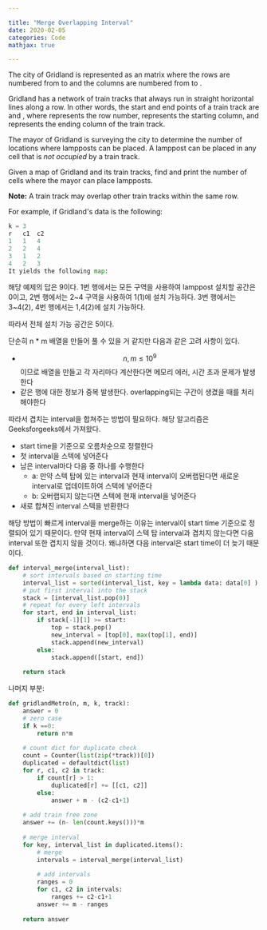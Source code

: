 ```yaml
---

title: "Merge Overlapping Interval"
date: 2020-02-05
categories: Code
mathjax: true

---
```


The city of Gridland is represented as an matrix where the rows are numbered from to and the columns are numbered from to .

Gridland has a network of train tracks that always run in straight horizontal lines along a row. In other words, the start and end points of a train track are and , where represents the row number, represents the starting column, and represents the ending column of the train track.

The mayor of Gridland is surveying the city to determine the number of locations where lampposts can be placed. A lamppost can be placed in any cell that is *not occupied* by a train track.

Given a map of Gridland and its train tracks, find and print the number of cells where the mayor can place lampposts.

**Note:** A train track may overlap other train tracks within the same row.

For example, if Gridland's data is the following:

```python
k = 3
r	c1	c2
1	1	4
2	2	4
3	1	2
4	2	3	
It yields the following map:
```



해당 예제의 답은 9이다. 1번 행에서는 모든 구역을 사용하여 lamppost 설치할 공간은 0이고, 2번 행에서는 2~4 구역을 사용하여 1(1)에 설치 가능하다. 3번 행에서는 3~4(2), 4번 행에서는 1,4(2)에 설치 가능하다.

따라서 전체 설치 가능 공간은 5이다.



단순히 n * m 배열을 만들어 풀 수 있을 거 같지만 다음과 같은 고려 사항이 있다.

- $$n, m \leq 10^9 $$ 이므로 배열을 만들고 각 자리마다 계산한다면 메모리 에러, 시간 초과 문제가 발생한다
- 같은 행에 대한 정보가 중복 발생한다. overlapping되는 구간이 생겼을 때를 처리해야한다



따라서 겹치는 interval을 합쳐주는 방법이 필요하다. 해당 알고리즘은 Geeksforgeeks에서 가져왔다.

- start time을 기준으로 오름차순으로 정렬한다
- 첫 interval을 스텍에 넣어준다
- 남은 interval마다 다음 중 하나를 수행한다
  - a: 만약 스텍 탑에 있는 interval과 현재 interval이 오버랩된다면 새로운 interval로 업데이트하여 스텍에 넣어준다
  - b: 오버랩되지 않는다면 스텍에 현재 interval을 넣어준다
- 새로 합쳐진 interval 스텍을 반환한다



해당 방법이 빠르게 interval을 merge하는 이유는 interval이 start time 기준으로 정렬되어 있기 때문이다. 만약 현재 interval이 스텍 탑 interval과 겹치지 않는다면 다음 interval 또한 겹치지 않을 것이다. 왜냐하면 다음 interval은 start time이 더 늦기 때문이다.

```python
def interval_merge(interval_list):
    # sort intervals based on starting time
    interval_list = sorted(interval_list, key = lambda data: data[0] )
    # put first interval into the stack
    stack = [interval_list.pop(0)]
    # repeat for every left intervals
    for start, end in interval_list:
        if stack[-1][1] >= start:
            top = stack.pop()
            new_interval = [top[0], max(top[1], end)]
            stack.append(new_interval)
        else:
            stack.append([start, end])
    
    return stack
```



나머지 부분:

```python
def gridlandMetro(n, m, k, track):
    answer = 0
    # zero case
    if k ==0:
    	return n*m
    
    # count dict for duplicate check
    count = Counter(list(zip(*track))[0])
    duplicated = defaultdict(list)
    for r, c1, c2 in track:
        if count[r] > 1:
            duplicated[r] += [[c1, c2]]
        else:
            answer + m - (c2-c1+1)
            
    # add train free zone
    answer += (n- len(count.keys()))*m
    
    # merge interval
    for key, interval_list in duplicated.items():
        # merge
        intervals = interval_merge(interval_list)
        
        # add intervals
        ranges = 0
        for c1, c2 in intervals:
            ranges += c2-c1+1
        answer += m - ranges
        
    return answer
```

